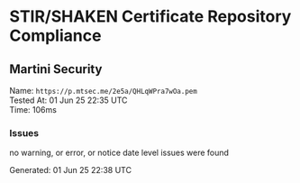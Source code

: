 # STIR/SHAKEN Certificate Repository Compliance

## Martini Security

Name: `https://p.mtsec.me/2e5a/QHLqWPra7wOa.pem`\
Tested At: 01 Jun 25 22:35 UTC\
Time: 106ms

### Issues

no warning, or error, or notice date level issues were found

Generated: 01 Jun 25 22:38 UTC